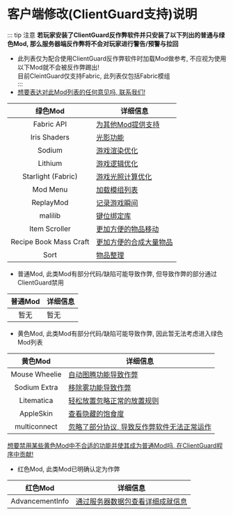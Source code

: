 # 客户端修改(ClientGuard支持)说明
::: tip 注意
**若玩家安装了ClientGuard反作弊软件并只安装了以下列出的普通与绿色Mod, 那么服务器端反作弊将不会对玩家进行警告/预警与拉回**  
* 此列表仅为配合使用ClientGuard反作弊软件时加载Mod做参考, 不应视为使用以下Mod就不会被反作弊踢出!  
目前CleintGuard仅支持Fabric, 此列表仅包括Fabric模组  
:::  
* [想要表达对此Mod列表的任何意见吗, 联系我们!](../contact)

|绿色Mod|详细信息|  
|:--:|-------|  
|Fabric API|[为其他Mod提供支持](https://modrinth.com/mod/fabric-api)|  
|Iris Shaders|[光影功能](https://modrinth.com/mod/iris)|  
|Sodium|[游戏渲染优化](https://modrinth.com/mod/sodium)|  
|Lithium|[游戏逻辑优化](https://modrinth.com/mod/lithium)|  
|Starlight (Fabric)|[游戏光照计算优化](https://modrinth.com/mod/starlight)|  
|Mod Menu|[加载模组列表](https://modrinth.com/mod/modmenu)|
|ReplayMod|[记录游戏瞬间](https://modrinth.com/mod/replaymod)|  
|malilib|[键位绑定库](https://www.curseforge.com/minecraft/mc-mods/malilib)|
|Item Scroller|[更加方便的物品移动](https://www.curseforge.com/minecraft/mc-mods/item-scroller)|
|Recipe Book Mass Craft|[更加方便的合成大量物品](https://modrinth.com/mod/recipebookmasscraft)|
|Sort|[物品整理](https://modrinth.com/mod/sort)|

* 普通Mod, 此类Mod有部分代码/缺陷可能导致作弊, 但导致作弊的部分通过ClientGuard禁用  

|普通Mod|详细信息|  
|:--:|-------|  
|暂无|暂无|  

* 黄色Mod, 此类Mod有部分代码/缺陷可能导致作弊, 因此暂无法考虑进入绿色Mod列表  

|黄色Mod|详细信息|  
|:--:|-------|  
|Mouse Wheelie|[自动图腾功能导致作弊](https://modrinth.com/mod/mouse-wheelie)|  
|Sodium Extra|[移除雾功能导致作弊](https://modrinth.com/mod/sodium-extra)|  
|Litematica|[轻松放置忽略正常的放置规则](https://www.curseforge.com/minecraft/mc-mods/litematica)|
|AppleSkin|[查看隐藏的饱食度](https://modrinth.com/mod/appleskin)|  
|multiconnect|[忽略了部分协议, 导致反作弊软件无法正常运作](https://modrinth.com/mod/multiconnect)|  

[想要禁用某些黄色Mod中不合适的功能并使其成为普通Mod吗, 在ClientGuard程序中贡献!](https://github.com/EpsilonNetWorkGroup/ClientGuard)

* 红色Mod, 此类Mod已明确认定为作弊  

|红色Mod|详细信息|  
|:--:|-------|  
|AdvancementInfo|[通过服务器数据包查看详细成就信息](https://modrinth.com/mod/advancementinfo)|  
